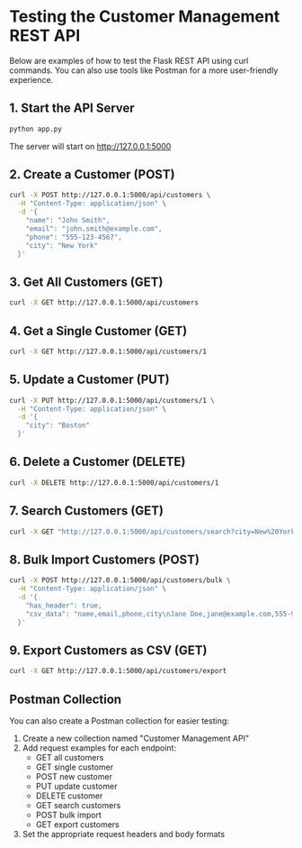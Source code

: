 # Testing the Customer Management REST API

Below are examples of how to test the Flask REST API using curl commands. You can also use tools like Postman for a more user-friendly experience.

## 1. Start the API Server

```bash
python app.py
```

The server will start on http://127.0.0.1:5000

## 2. Create a Customer (POST)

```bash
curl -X POST http://127.0.0.1:5000/api/customers \
  -H "Content-Type: application/json" \
  -d '{
    "name": "John Smith",
    "email": "john.smith@example.com",
    "phone": "555-123-4567",
    "city": "New York"
  }'
```

## 3. Get All Customers (GET)

```bash
curl -X GET http://127.0.0.1:5000/api/customers
```

## 4. Get a Single Customer (GET)

```bash
curl -X GET http://127.0.0.1:5000/api/customers/1
```

## 5. Update a Customer (PUT)

```bash
curl -X PUT http://127.0.0.1:5000/api/customers/1 \
  -H "Content-Type: application/json" \
  -d '{
    "city": "Boston"
  }'
```

## 6. Delete a Customer (DELETE)

```bash
curl -X DELETE http://127.0.0.1:5000/api/customers/1
```

## 7. Search Customers (GET)

```bash
curl -X GET "http://127.0.0.1:5000/api/customers/search?city=New%20York&order_by=name"
```

## 8. Bulk Import Customers (POST)

```bash
curl -X POST http://127.0.0.1:5000/api/customers/bulk \
  -H "Content-Type: application/json" \
  -d '{
    "has_header": true,
    "csv_data": "name,email,phone,city\nJane Doe,jane@example.com,555-987-6543,Los Angeles\nRobert Johnson,robert@example.com,555-456-7890,Chicago"
  }'
```

## 9. Export Customers as CSV (GET)

```bash
curl -X GET http://127.0.0.1:5000/api/customers/export
```

## Postman Collection

You can also create a Postman collection for easier testing:

1. Create a new collection named "Customer Management API"
2. Add request examples for each endpoint:
   - GET all customers
   - GET single customer
   - POST new customer
   - PUT update customer
   - DELETE customer
   - GET search customers
   - POST bulk import
   - GET export customers
3. Set the appropriate request headers and body formats
